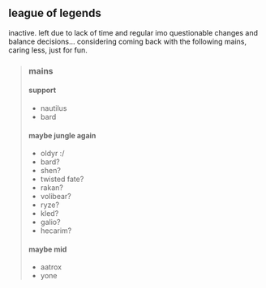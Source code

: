 ## league of legends
inactive. left due to lack of time and regular imo questionable changes and balance decisions... considering coming back with the following mains, caring less, just for fun.
> ### mains
>   #### support
>   - nautilus
>   - bard
> 
>   #### maybe jungle again
>   - oldyr :/
>   - bard?
>   - shen?
>   - twisted fate?
>   - rakan?
>   - volibear?
>   - ryze?
>   - kled?
>   - galio?
>   - hecarim?
>
>   #### maybe mid
>   - aatrox
>   - yone

